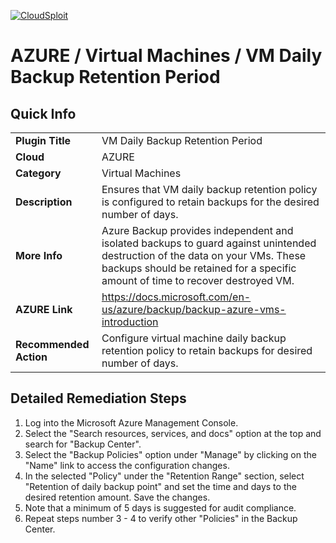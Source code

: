 [![CloudSploit](https://cloudsploit.com/img/logo-new-big-text-100.png "CloudSploit")](https://cloudsploit.com)

# AZURE / Virtual Machines / VM Daily Backup Retention Period

## Quick Info

| | |
|-|-|
| **Plugin Title** | VM Daily Backup Retention Period |
| **Cloud** | AZURE |
| **Category** | Virtual Machines |
| **Description** | Ensures that VM daily backup retention policy is configured to retain backups for the desired number of days. |
| **More Info** | Azure Backup provides independent and isolated backups to guard against unintended destruction of the data on your VMs. These backups should be retained for a specific amount of time to recover destroyed VM.|
| **AZURE Link** | https://docs.microsoft.com/en-us/azure/backup/backup-azure-vms-introduction |
| **Recommended Action** | Configure virtual machine daily backup retention policy to retain backups for desired number of days. |

## Detailed Remediation Steps

1. Log into the Microsoft Azure Management Console.
2. Select the "Search resources, services, and docs" option at the top and search for "Backup Center".
3. Select the "Backup Policies" option under "Manage" by clicking on the "Name" link to access the configuration changes. 
4. In the selected "Policy" under the "Retention Range" section, select "Retention of daily backup point" and set the time and days to the desired retention amount. Save the changes. 
5. Note that a minimum of 5 days is suggested for audit compliance.
6. Repeat steps number 3 - 4 to verify other "Policies" in the Backup Center.
